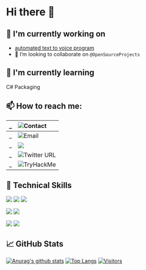 # Hi there 👋

## 🔭 I'm currently working on

- [automated text to voice program](https://github.com/thomasthaddeus/TTS-project)
- 👯 I’m looking to collaborate on `@OpenSourceProjects`

## 🌱 I'm currently learning

C# Packaging

## 📫 How to reach me:

| _ | ![[Contact](https://linkedin.com/in/thaddeusthomas)](https://user-images.githubusercontent.com/92204097/233510772-1941fe0c-c501-4560-b184-4019a59c33a5.png) |
| ---- | :---- |
| _ | ![[Email](mailto:thomasthaddeus@cityuniversity.org)](https://user-images.githubusercontent.com/92204097/198655718-ab18cb79-c196-4c26-af00-6275e398c73b.png) |
| _ | ![](https://img.shields.io/linkedin/LinkedIn-informational?style=social&url) |
| _ | ![Twitter URL](https://img.shields.io/twitter/url?style=social&url=https%3A%2F%2Ftwitter.com%2F) |
| _ | ![TryHackMe](https://tryhackme-badges.s3.amazonaws.com/thaddeus.r.thoma.png>) |


## 💼 Technical Skills

![](https://img.shields.io/badge/Code-HTML5-informational?style=flat&logo=HTML5&color=E34F26)
![](https://img.shields.io/badge/Code-PostgreSQL-informational?style=flat&logo=PostgreSQL&color=336791)
![](https://img.shields.io/badge/Code-SQLite-informational?style=flat&logo=SQLite&color=003B57)

![](https://img.shields.io/badge/Style-CSS3-informational?style=flat&logo=CSS3&color=1572B6)
![](https://img.shields.io/badge/Style-styled--components-informational?style=flat&logo=styled-components&color=DB7093)

![](https://img.shields.io/badge/Tools-Git-informational?style=flat&logo=Git&color=F05032)
![](https://img.shields.io/badge/Tools-GitHub-informational?style=flat&logo=GitHub&color=181717)

## 📈 GitHub Stats 

[![Anurag's github stats](https://github-readme-stats.vercel.app/api?username=thomasthaddeus)](https://github.com/thomasthaddeus)
[![Top Langs](https://github-readme-stats.vercel.app/api/top-langs/?username=thomasthaddeus&layout=compact)](https://github.com/thomasthaddeus)
[![Visitors](https://visitor-badge.glitch.me/badge?page_id=thomasthaddeus.visitor-badge)]()
